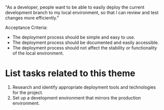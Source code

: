 "As a developer, people want to be able to easily deploy the current development branch to my local environment, so that I can review and test changes more efficiently."

Acceptance Criteria:

- The deployment process should be simple and easy to use. 
- The deployment process should be documented and easily accessible. 
- The deployment process should not affect the stability or functionality of the local environment.

# List tasks related to this theme
1. Research and identify appropriate deployment tools and technologies for the project. 
2. Set up a development environment that mirrors the production environment.